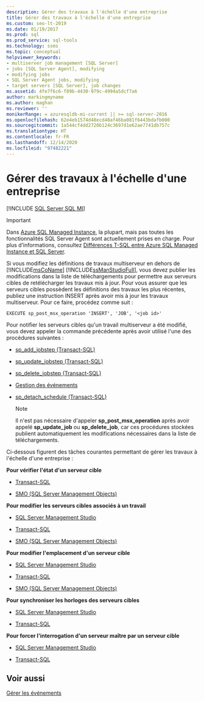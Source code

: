```yaml
---
description: Gérer des travaux à l'échelle d'une entreprise
title: Gérer des travaux à l'échelle d'une entreprise
ms.custom: seo-lt-2019
ms.date: 01/19/2017
ms.prod: sql
ms.prod_service: sql-tools
ms.technology: ssms
ms.topic: conceptual
helpviewer_keywords:
- multiserver job management [SQL Server]
- jobs [SQL Server Agent], modifying
- modifying jobs
- SQL Server Agent jobs, modifying
- target servers [SQL Server], job changes
ms.assetid: 4fe7f6c6-f89b-4430-979c-4994a5dcf7a6
author: markingmyname
ms.author: maghan
ms.reviewer: ''
monikerRange: = azuresqldb-mi-current || >= sql-server-2016
ms.openlocfilehash: 62e4eb1574d48ecd40af46ba081f6443bdafb000
ms.sourcegitcommit: 1a544cf4dd2720b124c3697d1e62ae7741db757c
ms.translationtype: HT
ms.contentlocale: fr-FR
ms.lasthandoff: 12/14/2020
ms.locfileid: "97482221"
---
```

# <a name="manage-jobs-across-an-enterprise"></a>Gérer des travaux à l'échelle d'une entreprise
[!INCLUDE [SQL Server SQL MI](../../includes/applies-to-version/sql-asdbmi.md)]

> [!IMPORTANT]  
> Dans [Azure SQL Managed Instance](/azure/sql-database/sql-database-managed-instance), la plupart, mais pas toutes les fonctionnalités SQL Server Agent sont actuellement prises en charge. Pour plus d’informations, consultez [Différences T-SQL entre Azure SQL Managed Instance et SQL Server](/azure/sql-database/sql-database-managed-instance-transact-sql-information#sql-server-agent).

Si vous modifiez les définitions de travaux multiserveur en dehors de [!INCLUDE[msCoName](../../includes/msconame_md.md)] [!INCLUDE[ssManStudioFull](../../includes/ssmanstudiofull-md.md)], vous devez publier les modifications dans la liste de téléchargements pour permettre aux serveurs cibles de retélécharger les travaux mis à jour. Pour vous assurer que les serveurs cibles possèdent les définitions des travaux les plus récentes, publiez une instruction INSERT après avoir mis à jour les travaux multiserveur. Pour ce faire, procédez comme suit :  
  
```  
EXECUTE sp_post_msx_operation 'INSERT', 'JOB', '<job id>'  
```  
  
Pour notifier les serveurs cibles qu'un travail multiserveur a été modifié, vous devez appeler la commande précédente après avoir utilisé l'une des procédures suivantes :  
  
-   [sp_add_jobstep (Transact-SQL)](../../relational-databases/system-stored-procedures/sp-add-jobstep-transact-sql.md)  
  
-   [sp_update_jobstep (Transact-SQL)](../../relational-databases/system-stored-procedures/sp-update-jobstep-transact-sql.md)  
  
-   [sp_delete_jobstep (Transact-SQL)](../../relational-databases/system-stored-procedures/sp-delete-jobstep-transact-sql.md)  
  
-   [Gestion des événements](../../relational-databases/system-stored-procedures/sp-attach-schedule-transact-sql.md)  
  
-   [sp_detach_schedule (Transact-SQL)](../../relational-databases/system-stored-procedures/sp-detach-schedule-transact-sql.md)  
  
    > [!NOTE]  
    > Il n'est pas nécessaire d'appeler **sp_post_msx_operation** après avoir appelé **sp_update_job** ou **sp_delete_job**, car ces procédures stockées publient automatiquement les modifications nécessaires dans la liste de téléchargements.  
  
Ci-dessous figurent des tâches courantes permettant de gérer les travaux à l'échelle d'une entreprise :  
  
**Pour vérifier l'état d'un serveur cible**  
  
-   [Transact-SQL](../../relational-databases/system-stored-procedures/sp-help-targetserver-transact-sql.md)  
  
-   [SMO (SQL Server Management Objects)](../../relational-databases/server-management-objects-smo/sql-server-management-objects-smo-programming-guide.md)  
  
**Pour modifier les serveurs cibles associés à un travail**  
  
-   [SQL Server Management Studio](../../ssms/agent/modify-the-target-servers-for-a-job.md)  
  
-   [Transact-SQL](../../relational-databases/system-stored-procedures/sp-add-jobserver-transact-sql.md)  
  
-   [SMO (SQL Server Management Objects)](../../relational-databases/server-management-objects-smo/sql-server-management-objects-smo-programming-guide.md)  
  
**Pour modifier l'emplacement d'un serveur cible**  
  
-   [SQL Server Management Studio](../../ssms/agent/specify-a-target-server-s-location-sql-server-management-studio.md)  
  
-   [Transact-SQL](../../relational-databases/system-stored-procedures/sp-msx-enlist-transact-sql.md)  
  
-   [SMO (SQL Server Management Objects)](../../relational-databases/server-management-objects-smo/sql-server-management-objects-smo-programming-guide.md)  
  
**Pour synchroniser les horloges des serveurs cibles**  
  
-   [SQL Server Management Studio](../../ssms/agent/synchronize-target-server-clocks-sql-server-management-studio.md)  
  
-   [Transact-SQL](../../relational-databases/system-stored-procedures/sp-resync-targetserver-transact-sql.md)  
  
**Pour forcer l'interrogation d'un serveur maître par un serveur cible**  
  
-   [SQL Server Management Studio](../../ssms/agent/force-a-target-server-to-poll-the-master-server.md)  
  
-   [Transact-SQL](../../relational-databases/system-stored-procedures/sp-post-msx-operation-transact-sql.md)  
  
## <a name="see-also"></a>Voir aussi  
[Gérer les événements](../../ssms/agent/manage-events.md)  
